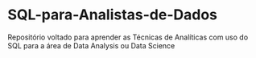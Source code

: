# SQL-para-Analistas-de-Dados
Repositório voltado para aprender as Técnicas de Analíticas com uso do SQL para a área de Data Analysis ou Data Science 
